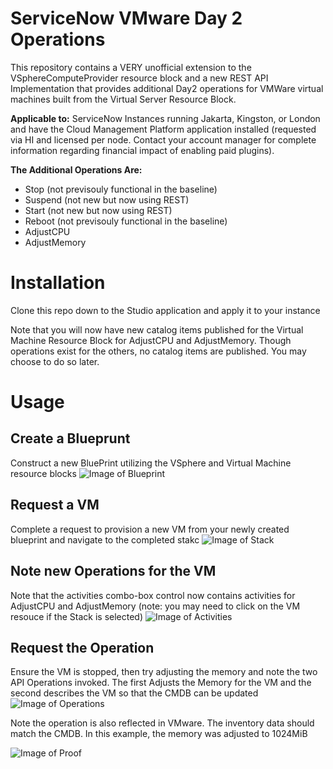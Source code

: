 # ServiceNow VMware Day 2 Operations

This repository contains a VERY unofficial extension to the VSphereComputeProvider resource block and a new REST API Implementation that provides additional Day2 operations for VMWare virtual machines built from the Virtual Server Resource Block.

**Applicable to:** ServiceNow Instances running Jakarta, Kingston, or London and have the Cloud Management Platform application installed (requested via HI and licensed per node. Contact your account manager for complete information regarding financial impact of enabling paid plugins).

**The Additional Operations Are:**
- Stop (not previsouly functional in the baseline)
- Suspend (not new but now using REST)
- Start (not new but now using REST)
- Reboot (not previsouly functional in the baseline)
- AdjustCPU
- AdjustMemory

# Installation
Clone this repo down to the Studio application and apply it to your instance

Note that you will now have new catalog items published for the Virtual Machine Resource Block for AdjustCPU and AdjustMemory.  Though operations exist for the others, no catalog items are published. You may choose to do so later.

# Usage

## Create a Blueprunt
Construct a new BluePrint utilizing the VSphere and Virtual Machine resource blocks
![Image of Blueprint](https://raw.githubusercontent.com/coryforsythe/sn-vmware-day2/master/imgs/bp.png)

## Request a VM
Complete a request to provision a new VM from your newly created blueprint and navigate to the completed stakc
![Image of Stack](https://raw.githubusercontent.com/coryforsythe/sn-vmware-day2/master/imgs/stack.png)

## Note new Operations for the VM
Note that the activities combo-box control now contains activities for AdjustCPU and AdjustMemory (note: you may need to click on the VM resouce if the Stack is selected)
![Image of Activities](https://raw.githubusercontent.com/coryforsythe/sn-vmware-day2/master/imgs/activities.png)

## Request the Operation
Ensure the VM is stopped, then try adjusting the memory and note the two API Operations invoked. The first Adjusts the Memory for the VM and the second describes the VM so that the CMDB can be updated
![Image of Operations](https://raw.githubusercontent.com/coryforsythe/sn-vmware-day2/master/imgs/ops.png)

Note the operation is also reflected in VMware. The inventory data should match the CMDB. In this example, the memory was adjusted to  1024MiB

![Image of Proof](https://raw.githubusercontent.com/coryforsythe/sn-vmware-day2/master/imgs/proof.png)







